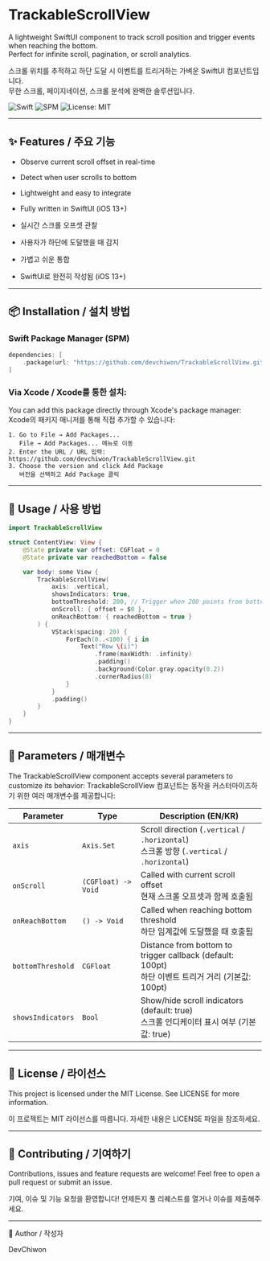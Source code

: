 # TrackableScrollView

A lightweight SwiftUI component to track scroll position and trigger events when reaching the bottom.  
Perfect for infinite scroll, pagination, or scroll analytics.

스크롤 위치를 추적하고 하단 도달 시 이벤트를 트리거하는 가벼운 SwiftUI 컴포넌트입니다.  
무한 스크롤, 페이지네이션, 스크롤 분석에 완벽한 솔루션입니다.

![Swift](https://img.shields.io/badge/swift-5.7-orange.svg)
![SPM](https://img.shields.io/badge/SPM-compatible-green.svg)
![License: MIT](https://img.shields.io/badge/license-MIT-blue.svg)

---

## ✨ Features / 주요 기능

- Observe current scroll offset in real-time
- Detect when user scrolls to bottom
- Lightweight and easy to integrate
- Fully written in SwiftUI (iOS 13+)

- 실시간 스크롤 오프셋 관찰
- 사용자가 하단에 도달했을 때 감지
- 가볍고 쉬운 통합
- SwiftUI로 완전히 작성됨 (iOS 13+)

---

## 📦 Installation / 설치 방법

### Swift Package Manager (SPM)

```swift
dependencies: [
    .package(url: "https://github.com/devchiwon/TrackableScrollView.git", from: "1.0.0")
]
```

### Via Xcode / Xcode를 통한 설치:

You can add this package directly through Xcode's package manager:
Xcode의 패키지 매니저를 통해 직접 추가할 수 있습니다:

    1. Go to File → Add Packages...
       File → Add Packages... 메뉴로 이동
    2. Enter the URL / URL 입력: https://github.com/devchiwon/TrackableScrollView.git
    3. Choose the version and click Add Package
       버전을 선택하고 Add Package 클릭

---

## 🚀 Usage / 사용 방법

```swift
import TrackableScrollView

struct ContentView: View {
    @State private var offset: CGFloat = 0
    @State private var reachedBottom = false

    var body: some View {
        TrackableScrollView(
            axis: .vertical,
            showsIndicators: true,
            bottomThreshold: 200, // Trigger when 200 points from bottom / 하단에서 200포인트 남았을 때 트리거
            onScroll: { offset = $0 },
            onReachBottom: { reachedBottom = true }
        ) {
            VStack(spacing: 20) {
                ForEach(0..<100) { i in
                    Text("Row \(i)")
                        .frame(maxWidth: .infinity)
                        .padding()
                        .background(Color.gray.opacity(0.2))
                        .cornerRadius(8)
                }
            }
            .padding()
        }
    }
}
```

---

## 📐 Parameters / 매개변수

The TrackableScrollView component accepts several parameters to customize its behavior:
TrackableScrollView 컴포넌트는 동작을 커스터마이즈하기 위한 여러 매개변수를 제공합니다:

| Parameter        | Type                | Description (EN/KR)                        |
|-----------------|---------------------|-------------------------------------------|
| `axis`          | `Axis.Set`         | Scroll direction (`.vertical` / `.horizontal`)<br>스크롤 방향 (`.vertical` / `.horizontal`) |
| `onScroll`      | `(CGFloat) -> Void`| Called with current scroll offset<br>현재 스크롤 오프셋과 함께 호출됨 |
| `onReachBottom` | `() -> Void`       | Called when reaching bottom threshold<br>하단 임계값에 도달했을 때 호출됨 |
| `bottomThreshold`| `CGFloat`         | Distance from bottom to trigger callback (default: 100pt)<br>하단 이벤트 트리거 거리 (기본값: 100pt) |
| `showsIndicators`| `Bool`            | Show/hide scroll indicators (default: true)<br>스크롤 인디케이터 표시 여부 (기본값: true) |

---

## 📄 License / 라이선스

This project is licensed under the MIT License.
See LICENSE for more information.

이 프로젝트는 MIT 라이선스를 따릅니다.
자세한 내용은 LICENSE 파일을 참조하세요.

---

## 🙌 Contributing / 기여하기

Contributions, issues and feature requests are welcome!
Feel free to open a pull request or submit an issue.

기여, 이슈 및 기능 요청을 환영합니다!
언제든지 풀 리퀘스트를 열거나 이슈를 제출해주세요.

---

🔗 Author / 작성자

DevChiwon
